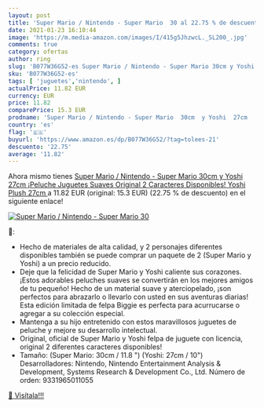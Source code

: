 ```yaml
---
layout: post
title: 'Super Mario / Nintendo - Super Mario  30 al 22.75 % de descuento'
date: 2021-01-23 16:10:44
image: 'https://m.media-amazon.com/images/I/415g5JhzwcL._SL200_.jpg'
comments: true
category: ofertas
author: ring
slug: 'B077W36G52-es Super Mario / Nintendo - Super Mario 30cm y Yoshi 27cm...'
sku: 'B077W36G52-es'
tags: [ 'juguetes','nintendo', ]
actualPrice: 11.82 EUR
currency: EUR
price: 11.82
comparePrice: 15.3 EUR
prodname: 'Super Mario / Nintendo - Super Mario  30cm  y Yoshi  27cm  ¡Peluche  Juguetes Suaves  Original  2 Caracteres Disponibles!  Yoshi Plush 27cm '
country: 'es'
flag: '🇪🇸'
buyurl: 'https://www.amazon.es/dp/B077W36G52/?tag=tolees-21'
descuento: '22.75'
average: '11.82'
---
```


Ahora mismo tienes [Super Mario / Nintendo - Super Mario  30cm  y Yoshi  27cm  ¡Peluche  Juguetes Suaves  Original  2 Caracteres Disponibles!  Yoshi Plush 27cm ](https://www.amazon.es/dp/B077W36G52/?tag=tolees-21) a 11.82 EUR (original: 15.3 EUR) (22.75 %  de descuento) en el siguiente enlace!

[![Super Mario / Nintendo - Super Mario  30](https://m.media-amazon.com/images/I/415g5JhzwcL._SL200_.jpg)](https://www.amazon.es/dp/B077W36G52/?tag=tolees-21)

🔎:

- Hecho de materiales de alta calidad, y 2 personajes diferentes disponibles también se puede comprar un paquete de 2 (Super Mario y Yoshi) a un precio reducido.
- Deje que la felicidad de Super Mario y Yoshi caliente sus corazones. ¡Estos adorables peluches suaves se convertirán en los mejores amigos de tu pequeño! Hecho de un material suave y aterciopelado, ¡son perfectos para abrazarlo o llevarlo con usted en sus aventuras diarias! Esta edición limitada de felpa Biggie es perfecta para acurrucarse o agregar a su colección especial.
- Mantenga a su hijo entretenido con estos maravillosos juguetes de peluche y mejore su desarrollo intelectual.
- Original, oficial de Super Mario y Yoshi felpa de juguete con licencia, original 2 diferentes caracteres disponibles!
- Tamaño: (Super Mario: 30cm / 11.8 ") (Yoshi: 27cm / 10") Desarrolladores: Nintendo, Nintendo Entertainment Analysis & Development, Systems Research & Development Co., Ltd. Número de orden: 9331965011055

[🛒 Visítala!!!](https://www.amazon.es/dp/B077W36G52/?tag=tolees-21)
